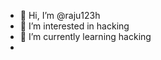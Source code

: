 - 👋 Hi, I’m @raju123h
- 👀 I’m interested in hacking
- 🌱 I’m currently learning hacking
- 

<!---
raju123h/raju123h is a ✨ special ✨ repository because its `README.md` (this file) appears on your GitHub profile.
You can click the Preview link to take a look at your changes.
--->
